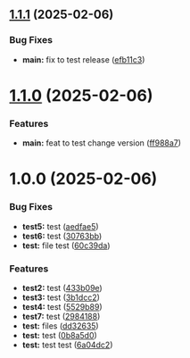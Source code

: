 ## [1.1.1](https://github.com/regadior/automatic-release-example/compare/v1.1.0...v1.1.1) (2025-02-06)


### Bug Fixes

* **main:** fix to test release ([efb11c3](https://github.com/regadior/automatic-release-example/commit/efb11c31fcc35bea97ba654458d4dbca70df3468))

# [1.1.0](https://github.com/regadior/automatic-release-example/compare/v1.0.0...v1.1.0) (2025-02-06)


### Features

* **main:** feat to test change version ([ff988a7](https://github.com/regadior/automatic-release-example/commit/ff988a77f5e843a55542d4f5d6cff1e4847b3cb4))

# 1.0.0 (2025-02-06)


### Bug Fixes

* **test5:** test ([aedfae5](https://github.com/regadior/automatic-release-example/commit/aedfae5feb8bd36ab592bb5321ff466b58513fa0))
* **test6:** test ([30763bb](https://github.com/regadior/automatic-release-example/commit/30763bbb55031505291e1a0e3c58012ea7e7139f))
* **test:** file test ([60c39da](https://github.com/regadior/automatic-release-example/commit/60c39dac7e5b493c5cd0c6e7d01ca03450785e13))


### Features

* **test2:** test ([433b09e](https://github.com/regadior/automatic-release-example/commit/433b09e0684e1b0dd19a29f1c38888de7e200197))
* **test3:** test ([3b1dcc2](https://github.com/regadior/automatic-release-example/commit/3b1dcc2063fef228fc7e74d11658b08031044588))
* **test4:** test ([5529b89](https://github.com/regadior/automatic-release-example/commit/5529b89b8d97da945191e4525174ad86b40675ca))
* **test7:** test ([2984188](https://github.com/regadior/automatic-release-example/commit/29841888466da7e8b79c9d2a1dece006d96ec640))
* **test:** files ([dd32635](https://github.com/regadior/automatic-release-example/commit/dd326356fb03908eb8581dd0391fcb1854f0d915))
* **test:** test ([0b8a5d0](https://github.com/regadior/automatic-release-example/commit/0b8a5d0fe66170e447aba72b5e2649b284cbc57e))
* **test:** test test ([6a04dc2](https://github.com/regadior/automatic-release-example/commit/6a04dc23593f8d5adb1571c3491e1cd3fb90e7c3))
